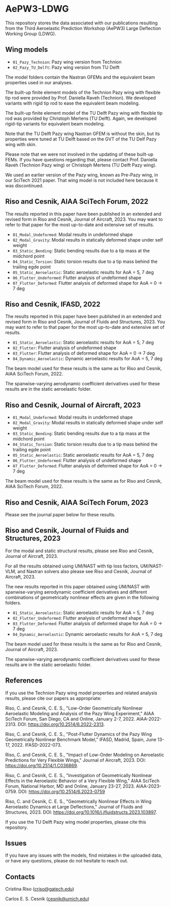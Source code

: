 # AePW3-LDWG

This repository stores the data associated with our publications resulting from the Third Aeroelastic Prediction Workshop (AePW3) Large Deflection Working Group (LDWG).

## Wing models

* `01_Pazy_Technion`: Pazy wing version from Technion 
* `02_Pazy_TU_Delft`: Pazy wing version from TU Delft     

The model folders contain the Nastran GFEMs and the equivalent beam properties used in our analyses.

The built-up finite element models of the Technion Pazy wing with flexible tip rod were provided by Prof. Daniella Raveh (Technion). We developed variants with rigid tip rod to ease the equivalent beam modeling.

The built-up finite element model of the TU Delft Pazy wing with flexible tip rod was provided by Christoph Mertens (TU Delft). Again, we developed rigid-tip variants for equivalent beam modeling.

Note that the TU Delft Pazy wing Nastran GFEM is without the skin, but its properties were tuned at TU Delft based on the GVT of the TU Delf Pazy wing with skin.

Please note that we were not involved in the updating of these built-up FEMs. If you have questions regarding that, please contact Prof. Daniella Raveh (Technion Pazy wing) or Christoph Mertens (TU Delft Pazy wing). 

We used an earlier version of the Pazy wing, known as Pre-Pazy wing, in our SciTech 2021 paper. That wing model is not included here because it was discontinued. 

## Riso and Cesnik, AIAA SciTech Forum, 2022

The results reported in this paper have been published in an extended and revised form in Riso and Cesnik, Journal of Aircraft, 2023. You may want to refer to that paper for the most up-to-date and extensive set of results.

* `01_Modal_Undeformed`: Modal results in undeformed shape 
* `02_Modal_Gravity`: Modal results in statically deformed shape under self weight 
* `03_Static_Bending`: Static bending results due to a tip mass at the midchord point 
* `04_Static_Torsion`: Static torsion results due to a tip mass behind the trailing egde point 
* `05_Static_Aeroelastic`: Static aeroelastic results for AoA = 5, 7 deg
* `06_Flutter_Undeformed`: Flutter analysis of undeformed shape 
* `07_Flutter_Deformed`: Flutter analysis of deformed shape for AoA = 0 -> 7 deg

## Riso and Cesnik, IFASD, 2022

The results reported in this paper have been published in an extended and revised form in Riso and Cesnik, Journal of Fluids and Structures, 2023. You may want to refer to that paper for the most up-to-date and extensive set of results.

* `01_Static_Aeroelastic`: Static aeroelastic results for AoA = 5, 7 deg
* `02_Flutter`: Flutter analysis of undeformed shape 
* `03_Flutter`: Flutter analysis of deformed shape for AoA = 0 -> 7 deg
* `04_Dynamic_Aeroelastic`: Dynamic aeroelastic results for AoA = 5, 7 deg

The beam model used for these results is the same as for Riso and Cesnik, AIAA SciTech Forum, 2022.

The spanwise-varying aerodynamic coefficient derivatives used for these results are in the static aeroelastic folder.

## Riso and Cesnik, Journal of Aircraft, 2023

* `01_Modal_Undeformed`: Modal results in undeformed shape 
* `02_Modal_Gravity`: Modal results in statically deformed shape under self weight 
* `03_Static_Bending`: Static bending results due to a tip mass at the midchord point 
* `04_Static_Torsion`: Static torsion results due to a tip mass behind the trailing egde point 
* `05_Static_Aeroelastic`: Static aeroelastic results for AoA = 5, 7 deg
* `06_Flutter_Undeformed`: Flutter analysis of undeformed shape 
* `07_Flutter_Deformed`: Flutter analysis of deformed shape for AoA = 0 -> 7 deg

The beam model used for these results is the same as for Riso and Cesnik, AIAA SciTech Forum, 2022.

## Riso and Cesnik, AIAA SciTech Forum, 2023

Please see the journal paper below for these results. 

## Riso and Cesnik, Journal of Fluids and Structures, 2023

For the modal and static structural results, please see Riso and Cesnik, Journal of Aircraft, 2023.

For all the results obtained using UM/NAST with tip loss factors, UM/NAST-VLM, and Nastran solvers also please see Riso and Cesnik, Journal of Aircraft, 2023.

The new results reported in this paper obtained using UM/NAST with spanwise-varying aerodynamic coefficient derivatives and different combinations of geometrically nonlinear effects are given in the following folders.

* `01_Static_Aeroelastic`: Static aeroelastic results for AoA = 5, 7 deg
* `02_Flutter_Undeformed`: Flutter analysis of undeformed shape 
* `03_Flutter_Deformed`: Flutter analysis of deformed shape for AoA = 0 -> 7 deg
* `04_Dynamic_Aeroelastic`: Dynamic aeroelastic results for AoA = 5, 7 deg

The beam model used for these results is the same as for Riso and Cesnik, Journal of Aircraft, 2023.

The spanwise-varying aerodynamic coefficient derivatives used for these results are in the static aeroelastic folder.

## References 

If you use the Technion Pazy wing model properties and related analysis results, please cite our papers as appropriate:

Riso, C. and Cesnik, C. E. S., "Low-Order Geometrically Nonlinear Aeroelastic Modeling and Analysis of the Pazy Wing Experiment," AIAA SciTech Forum, San Diego, CA and Online, January 2-7, 2022. AIAA-2022-2313. DOI: https://doi.org/10.2514/6.2022-2313. 

Riso, C. and Cesnik, C. E. S., "Post-Flutter Dynamics of the Pazy Wing Geometrically Nonlinear Benchmark Model," IFASD, Madrid, Spain, June 13-17, 2022. IFASD-2022-073. 

Riso, C. and Cesnik, C. E. S., "Impact of Low-Order Modeling on Aeroelastic Predictions for Very Flexible Wings," Journal of Aircraft, 2023. DOI: https://doi.org/10.2514/1.C036869. 

Riso, C. and Cesnik, C. E. S., "Investigation of Geometrically Nonlinear Effects in the Aeroelastic Behavior of a Very Flexible Wing," AIAA SciTech Forum, National Harbor, MD and Online, January 23-27, 2023. AIAA-2023-0759. DOI: https://doi.org/10.2514/6.2023-0759

Riso, C. and Cesnik, C. E. S., "Geometrically Nonlinear Effects in Wing Aeroelastic Dynamics at Large Deflections," Journal of Fluids and Structures, 2023. DOI: https://doi.org/10.1016/j.jfluidstructs.2023.103897.

If you use the TU Delft Pazy wing model properties, please cite this repository.

## Issues

If you have any issues with the models, find mistakes in the uploaded data, or have any questions, please do not hesitate to reach out.

## Contacts 

Cristina Riso (criso@gatech.edu) 

Carlos E. S. Cesnik (cesnik@umich.edu)
